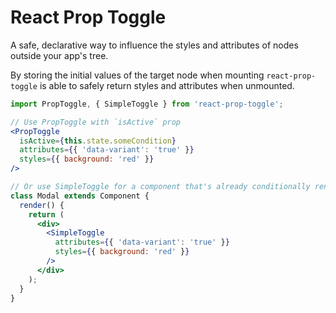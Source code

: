 # React Prop Toggle

A safe, declarative way to influence the styles and attributes of nodes outside
your app's tree.

By storing the initial values of the target node when mounting
`react-prop-toggle` is able to safely return styles and attributes when
unmounted.

```jsx
import PropToggle, { SimpleToggle } from 'react-prop-toggle';

// Use PropToggle with `isActive` prop
<PropToggle
  isActive={this.state.someCondition}
  attributes={{ 'data-variant': 'true' }}
  styles={{ background: 'red' }}
/>

// Or use SimpleToggle for a component that's already conditionally rendered
class Modal extends Component {
  render() {
    return (
      <div>
        <SimpleToggle
          attributes={{ 'data-variant': 'true' }}
          styles={{ background: 'red' }}
        />
      </div>
    );
  }
}
```
